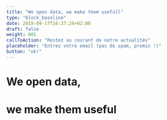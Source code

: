```yaml
---
title: "We open data, we make them usefull"
type: "block_baseline"
date: 2018-09-17T16:37:24+02:00
draft: false
weight: 001
callToAction: "Restez au courant de notre actualités"
placeholder: "Entrez votre email (pas de spam, promis !)"
button: "ok!"
---
```


# We open data,

# we make them useful